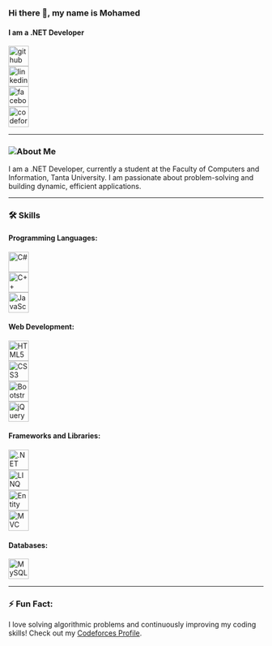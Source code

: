 ### Hi there 👋, my name is Mohamed  
#### I am a .NET Developer  

[<img src='https://img.icons8.com/fluency/48/000000/github.png' alt='github' height='40'>](https://github.com/MOHAMED22SHOSHA)  
[<img src='https://img.icons8.com/color/48/000000/linkedin.png' alt='linkedin' height='40'>](https://www.linkedin.com/in/mohamed-shosha-994803273/)  
[<img src='https://img.icons8.com/color/48/000000/facebook-new.png' alt='facebook' height='40'>](https://www.facebook.com/mo.shosha.7)  
[<img src='https://img.icons8.com/color/48/000000/codeforces.png' alt='codeforces' height='40'>](https://codeforces.com/profile/Mohamed_Shosha)  

---

### ![About Me](IMAGE_URL)

I am a .NET Developer, currently a student at the Faculty of Computers and Information, Tanta University. I am passionate about problem-solving and building dynamic, efficient applications.

---

### 🛠️ **Skills**

#### Programming Languages:
[<img src='https://img.icons8.com/color/48/000000/c-sharp-logo-2.png' alt='C#' height='40'>](https://docs.microsoft.com/en-us/dotnet/csharp/)  
[<img src='https://img.icons8.com/color/48/000000/c-plus-plus-logo.png' alt='C++' height='40'>](https://isocpp.org/)  
[<img src='https://img.icons8.com/color/48/000000/javascript--v1.png' alt='JavaScript' height='40'>](https://developer.mozilla.org/en-US/docs/Web/JavaScript)  

#### Web Development:
[<img src='https://img.icons8.com/color/48/000000/html-5--v1.png' alt='HTML5' height='40'>](https://developer.mozilla.org/en-US/docs/Web/HTML)  
[<img src='https://img.icons8.com/color/48/000000/css3.png' alt='CSS3' height='40'>](https://developer.mozilla.org/en-US/docs/Web/CSS)  
[<img src='https://img.icons8.com/color/48/000000/bootstrap.png' alt='Bootstrap' height='40'>](https://getbootstrap.com/)  
[<img src='https://img.icons8.com/ios-filled/50/000000/jquery.png' alt='jQuery' height='40'>](https://jquery.com/)  

#### Frameworks and Libraries:
[<img src='https://img.icons8.com/fluency/48/000000/dot-net.png' alt='.NET' height='40'>](https://dotnet.microsoft.com/)  
[<img src='https://img.icons8.com/office/48/000000/linq.png' alt='LINQ' height='40'>](https://docs.microsoft.com/en-us/dotnet/csharp/programming-guide/concepts/linq/)  
[<img src='https://img.icons8.com/color/48/000000/entity-framework.png' alt='Entity Framework' height='40'>](https://docs.microsoft.com/en-us/ef/)  
[<img src='https://img.icons8.com/color/48/000000/mvc.png' alt='MVC' height='40'>](https://dotnet.microsoft.com/apps/aspnet/mvc)  

#### Databases:
[<img src='https://img.icons8.com/color/48/000000/mysql-logo.png' alt='MySQL' height='40'>](https://www.mysql.com/)  

---

### ⚡ Fun Fact:
I love solving algorithmic problems and continuously improving my coding skills! Check out my [Codeforces Profile](https://codeforces.com/profile/Mohamed_Shosha).
